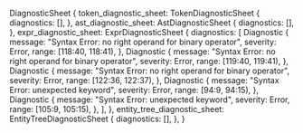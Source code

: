 DiagnosticSheet {
    token_diagnostic_sheet: TokenDiagnosticSheet {
        diagnostics: [],
    },
    ast_diagnostic_sheet: AstDiagnosticSheet {
        diagnostics: [],
    },
    expr_diagnostic_sheet: ExprDiagnosticSheet {
        diagnostics: [
            Diagnostic {
                message: "Syntax Error: no right operand for binary operator",
                severity: Error,
                range: [118:40, 118:41),
            },
            Diagnostic {
                message: "Syntax Error: no right operand for binary operator",
                severity: Error,
                range: [119:40, 119:41),
            },
            Diagnostic {
                message: "Syntax Error: no right operand for binary operator",
                severity: Error,
                range: [122:36, 122:37),
            },
            Diagnostic {
                message: "Syntax Error: unexpected keyword",
                severity: Error,
                range: [94:9, 94:15),
            },
            Diagnostic {
                message: "Syntax Error: unexpected keyword",
                severity: Error,
                range: [105:9, 105:15),
            },
        ],
    },
    entity_tree_diagnostic_sheet: EntityTreeDiagnosticSheet {
        diagnostics: [],
    },
}